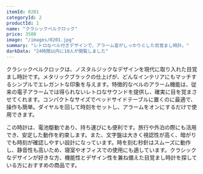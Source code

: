 ```yaml
---
itemId: 0201
categoryId: 2
productId: 1
name: "クラシックベルクロック"
price: 3500
image: "/images/0201.jpg"
summary: "レトロなベル付きデザインで、アラーム音がしっかりとした目覚まし時計。" 
darkData: "24時間以内に10人が閲覧しました"
---
```


クラシックベルクロックは、ノスタルジックなデザインを現代に取り入れた目覚まし時計です。メタリックブラックの仕上げが、どんなインテリアにもマッチするシンプルでエレガントな印象を与えます。特徴的なベルのアラーム機能は、従来の電子アラームでは得られないレトロなサウンドを提供し、確実に目を覚まさせてくれます。コンパクトなサイズでベッドサイドテーブルに置くのに最適で、操作も簡単。ダイヤルを回して時刻をセットし、アラームをオンにするだけで使用できます。

この時計は、電池駆動であり、持ち運びにも便利です。旅行や外泊の際にも活用でき、安定した動作を約束します。また、文字盤は大きく視認性が高く、暗がりでも時刻が確認しやすい設計になっています。時を刻む秒針はスムーズに動作し、静音性も高いため、寝室やオフィスでの使用にも適しています。クラシックなデザインが好きな方、機能性とデザイン性を兼ね備えた目覚まし時計を探している方におすすめの商品です。
